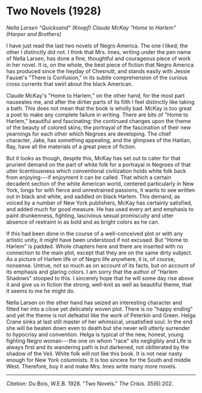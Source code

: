 <!--
title:   Two Novels
author:  Du Bois, W.E.B.
journal: The Crisis
year:    1928
volume:  35
issue:   6
pages:   202
-->
# Two Novels (1928)

 *Nella Larsen "Quicksand" (Knopf) Claude McKay "Home to Harlem" (Harper and Brothers)*

I have just read the last two novels of Negro America. The one I liked; the other I distinctly did not. I think that Mrs. Imes, writing under the pen name of Nella Larsen, has done a fine, thoughtful and courageous piece of work in her novel. It is, on the whole, the best piece of fiction that Negro America has produced since the heyday of Chesnutt, and stands easily with Jessie Fauset's "There is Confusion," in its subtle comprehension of the curious cross currents that swirl about the black American. 

Claude McKay's "Home to Harlem," on the other hand, for the most part nauseates me, and after the dirtier parts of its filth I feel distinctly like taking a bath. This does not mean that the book is wholly bad. McKay is too great a poet to make any complete failure in writing. There are bits of "Home to Harlem," beautiful and fascinating: the continued changes upon the theme of the beauty of colored skins; the portrayal of the fascination of their new yearnings for each other which Negroes are developing. The chief character, Jake, has something appealing, and the glimpses of the Haitian, Ray, have all the materials of a great piece of fiction. 

But it looks as though, despite this, McKay has set out to cater for that prurient demand on the part of white folk for a portrayal in Negroes of that utter licentiousness which conventional civilization holds white folk back from enjoying---if enjoyment it can be called. That which a certain decadent section of the white American world, centered particularly in New York, longs for with fierce and unrestrained passions, it wants to see written out in black and white, and saddled on black Harlem. This demand, as voiced by a number of New York publishers, McKay has certainly satisfied, and added much for good measure. He has used every art and emphasis to paint drunkenness, fighting, lascivious sexual promiscuity and utter absence of restraint in as bold and as bright colors as he can. 

If this had been done in the course of a well-conceived plot or with any artistic unity, it might have been understood if not excused. But "Home to Harlem" is padded. Whole chapters here and there are inserted with no connection to the main plot, except that they are on the same dirty subject. As a picture of Harlem life or of Negro life anywhere, it is, of course, nonsense. Untrue, not so much as on account of its facts, but on account of its emphasis and glaring colors. I am sorry that the author of "Harlem Shadows" stooped to this. I sincerely hope that he will some day rise above it and give us in fiction the strong, well-knit as well as beautiful theme, that it seems to me he might do. 

Nella Larsen on the other hand has seized an interesting character and fitted her into a close yet delicately woven plot. There is no "happy ending" and yet the theme is not defeatist like the work of Peterkin and Green. Helga Crane sinks at last still master of her whimsical, unsatisfied soul. In the end she will be beaten down even to death but she never will utterly surrender to hypocrisy and convention. Helga is typical of the new, honest, young fighting Negro woman---the one on whom "race" sits negligibly and Life is always first and its wandering path is but darkened, not obliterated by the shadow of the Veil. White folk will not like this book. It is not near nasty enough for New York columnists. It is too sincere for the South and middle West. Therefore, buy it and make Mrs. Imes write many more novels. 

______________
*Citation:* Du Bois, W.E.B. 1928. "Two Novels." *The Crisis*. 35(6):202.